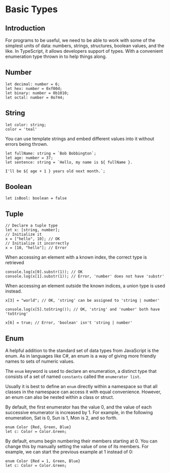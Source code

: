 # Basic Types

## Introduction

For programs to be useful, we need to be able to work with some of the simplest units of data: numbers, strings, structures, boolean values, and the like. In TypeScript, it allows developers support of types. With a convenient enumeration type thrown in to help things along.

## Number

```
let decimal: number = 6;
let hex: number = 0xf00d;
let binary: number = 0b1010;
let octal: number = 0o744;
```

## String

```
let color: string;
color = 'teal'
```

You can use template strings and embed different values into it without errors being thrown. 

```
let fullName: string = `Bob Bobbington`;
let age: number = 37;
let sentence: string = `Hello, my name is ${ fullName }.

I'll be ${ age + 1 } years old next month.`;
```

## Boolean

```
let isBool: boolean = false
```

## Tuple

```
// Declare a tuple type
let x: [string, number];
// Initialize it
x = ["hello", 10]; // OK
// Initialize it incorrectly
x = [10, "hello"]; // Error
```

When accessing an element with a known index, the correct type is retrieved

```
console.log(x[0].substr(1)); // OK
console.log(x[1].substr(1)); // Error, 'number' does not have 'substr'
```

When accessing an element outside the known indices, a union type is used instead.

```
x[3] = "world"; // OK, 'string' can be assigned to 'string | number'

console.log(x[5].toString()); // OK, 'string' and 'number' both have 'toString'

x[6] = true; // Error, 'boolean' isn't 'string | number'
```

## Enum

A helpful addition to the standard set of data types from JavaScript is the enum. As in languages like C#, an enum is a way of giving more friendly names to sets of numeric values.

The ```enum``` keyword is used to declare an enumeration, a distinct type that consists of a set of named ```constants``` called the ```enumerator list```.

Usually it is best to define an ```enum``` directly within a namespace so that all classes in the namespace can access it with equal convenience. However, an enum can also be nested within a class or struct.

By default, the first enumerator has the value 0, and the value of each successive enumerator is increased by 1. For example, in the following enumeration, Sat is 0, Sun is 1, Mon is 2, and so forth.

```
enum Color {Red, Green, Blue}
let c: Color = Color.Green;
```

By default, enums begin numbering their members starting at 0. You can change this by manually setting the value of one of its members. For example, we can start the previous example at 1 instead of 0:

```
enum Color {Red = 1, Green, Blue}
let c: Color = Color.Green;
```